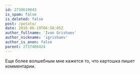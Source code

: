 ```yaml
---
id: 2738619043
is_spam: false
is_deleted: false
post: /potato/
date: 2016-06-19T06:58:05Z
author_fullname: 'Ivan Grishaev'
author_nickname: 'igrishaev'
author_is_anon: false
parent: 2737486424
---
```


<p>Еще более волшебным мне кажется то, что картошка пишет комментарии.</p>
